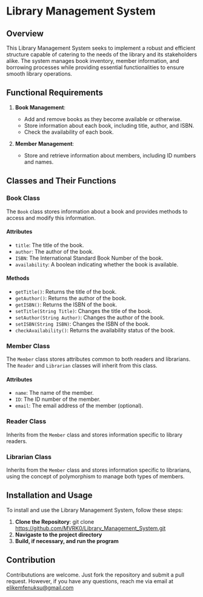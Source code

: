 # Library Management System

## Overview

This Library Management System seeks to implement a robust and efficient structure capable of catering to the needs of the library and its stakeholders alike. The system manages book inventory, member information, and borrowing processes while providing essential functionalities to ensure smooth library operations.

## Functional Requirements

1. **Book Management**:
   - Add and remove books as they become available or otherwise.
   - Store information about each book, including title, author, and ISBN.
   - Check the availability of each book.

2. **Member Management**:
   - Store and retrieve information about members, including ID numbers and names.

## Classes and Their Functions

### Book Class

The `Book` class stores information about a book and provides methods to access and modify this information.

#### Attributes
- `title`: The title of the book.
- `author`: The author of the book.
- `ISBN`: The International Standard Book Number of the book.
- `availability`: A boolean indicating whether the book is available.

#### Methods
- `getTitle()`: Returns the title of the book.
- `getAuthor()`: Returns the author of the book.
- `getISBN()`: Returns the ISBN of the book.
- `setTitle(String Title)`: Changes the title of the book.
- `setAuthor(String Author)`: Changes the author of the book.
- `setISBN(String ISBN)`: Changes the ISBN of the book.
- `checkAvailability()`: Returns the availability status of the book.

### Member Class

The `Member` class stores attributes common to both readers and librarians. The `Reader` and `Librarian` classes will inherit from this class.

#### Attributes
- `name`: The name of the member.
- `ID`: The ID number of the member.
- `email`: The email address of the member (optional).

### Reader Class

Inherits from the `Member` class and stores information specific to library readers.

### Librarian Class

Inherits from the `Member` class and stores information specific to librarians, using the concept of polymorphism to manage both types of members.

## Installation and Usage

To install and use the Library Management System, follow these steps:

1. **Clone the Repository**:
   git clone https://github.com/MVRK0/Library_Management_System.git
2. **Navigaste to the project directory**
3. **Build, if necessary, and run the program**

## Contribution
Contribututions are welcome. Just fork the repository and submit a pull request. However, if you have any questions, reach me via email at elikemfenuksu@gmail.com


